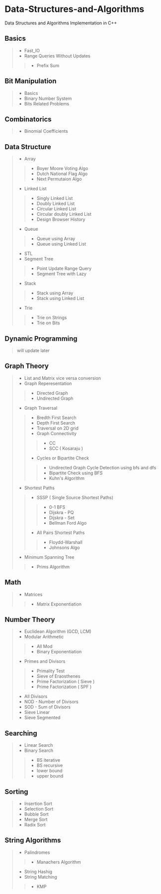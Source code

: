# Data-Structures-and-Algorithms
Data Structures and Algorithms Implementation in C++
## Basics
> * Fast_IO
> * Range Queries Without Updates
>> * Prefix Sum
## Bit Manipulation
> * Basics
> * Binary Number System
> * Bits Related Problems
## Combinatorics
> * Binomial Coefficients
## Data Structure
> * Array
>> * Boyer Moore Voting Algo
>> * Dutch National Flag Algo
>> * Next Permutaion Algo
> * Linked List
>> * Singly Linked List
>> * Doubly Linked List
>> * Circular Linked List
>> * Circular doubly Linked List
>> * Design Browser History
> * Queue
>> * Queue using Array
>> * Queue using Linked List
> * STL
> * Segment Tree
>> * Point Update Range Query
>> * Segment Tree with Lazy
> * Stack
>> * Stack using Array
>> * Stack using Linked List
> * Trie
>> * Trie on Strings
>> * Trie on Bits
## Dynamic Programming
> will update later
## Graph Theory
> * List and Matrix vice versa conversion
> * Graph Reperesentation
>> * Directed Graph
>> * Undirected Graph
> * Graph Traversal
>> * Bredth First Search
>> * Depth First Search
>> * Traversal on 2D grid
>> * Graph Connectivity
>>> * CC
>>> * SCC ( Kosaraju )
>> * Cycles or Bipartite Check
>>> * Undirected Graph Cycle Detection using bfs and dfs
>>> * Bipartite Check using BFS
>>> * Kuhn's Algorithm
> * Shortest Paths
>> * SSSP ( Single Source Shortest Paths)
>>> * 0-1 BFS
>>> * Dijskra - PQ
>>> * Dijskra - Set
>>> * Bellman Ford Algo
>> * All Pairs Shortest Paths
>>> * Floydd-Warshall
>>> * Johnsons Algo
> * Minimum Spanning Tree
>> * Prims Algorithm 
## Math
> * Matrices
>> * Matrix Exponentiation
## Number Theory
> * Euclidean Algorithm (GCD, LCM)
> * Modular Arithmetic
>> * All Mod
>> * Binary Exponentiation
> * Primes and Divisors
>> * Primality Test
>> * Sieve of Eraosthenes
>> * Prime Factorization ( Sieve )
>> * Prime Factorization ( SPF )
> * All Divisors
> * NOD - Number of Divisors
> * SOD - Sum of Divisors
> * Sieve Linear
> * Sieve Segmented
## Searching
> * Linear Search
> * Binary Search
>> * BS iterative
>> * BS recursive
>> * lower bound
>> * upper bound
## Sorting
> * Insertion Sort
> * Selection Sort
> * Bubble Sort
> * Merge Sort
> * Radix Sort
## String Algorithms
> * Palindromes
>> * Manachers Algorithm
> * String Hashig
> * String Matching
>> * KMP